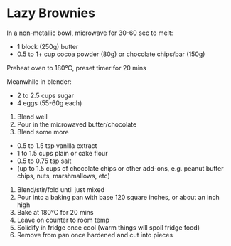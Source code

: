 #   Lazy Brownies

In a non-metallic bowl, microwave for 30-60 sec to melt:
*   1 block (250g) butter
*   0.5 to 1+ cup cocoa powder (80g) or chocolate chips/bar (150g)

Preheat oven to 180°C, preset timer for 20 mins

Meanwhile in blender:
*   2 to 2.5 cups sugar
*   4 eggs (55-60g each)

1.  Blend well
2.  Pour in the microwaved butter/chocolate
3.  Blend some more

*   0.5 to 1.5 tsp vanilla extract
*   1 to 1.5 cups plain or cake flour
*   0.5 to 0.75 tsp salt
*   (up to 1.5 cups of chocolate chips or other add-ons, e.g. peanut butter chips, nuts, marshmallows, etc)

1.  Blend/stir/fold until just mixed
2.  Pour into a baking pan with base 120 square inches, or about an inch high
3.  Bake at 180°C for 20 mins
4.  Leave on counter to room temp
5.  Solidify in fridge once cool (warm things will spoil fridge food)
6.  Remove from pan once hardened and cut into pieces
